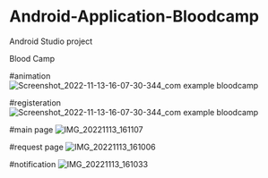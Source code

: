 # Android-Application-Bloodcamp
Android Studio project

Blood Camp 

#animation
![Screenshot_2022-11-13-16-07-30-344_com example bloodcamp](https://user-images.githubusercontent.com/91895505/201517713-c86e04ab-0261-4162-b9a6-95bf0a9c9cc8.jpg)

#registeration
![Screenshot_2022-11-13-16-07-30-344_com example bloodcamp](https://user-images.githubusercontent.com/91895505/201517602-137f1b6e-8327-47ed-8530-606f15f3b54a.jpg)

#main page
![IMG_20221113_161107](https://user-images.githubusercontent.com/91895505/201517691-57d8b696-7014-47db-8c7d-159d2c3cb0ab.jpg)

#request page
![IMG_20221113_161006](https://user-images.githubusercontent.com/91895505/201517679-30bf0850-e53a-4bd7-b53f-1a9b5612a5a3.jpg)

#notification
![IMG_20221113_161033](https://user-images.githubusercontent.com/91895505/201517727-ff1e2e03-d788-4f55-9413-f08c74257d66.jpg)
